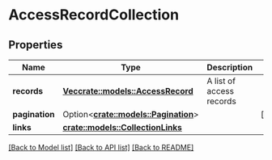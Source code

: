 # AccessRecordCollection

## Properties

Name | Type | Description | Notes
------------ | ------------- | ------------- | -------------
**records** | [**Vec<crate::models::AccessRecord>**](AccessRecord.md) | A list of access records | 
**pagination** | Option<[**crate::models::Pagination**](Pagination.md)> |  | [optional]
**links** | [**crate::models::CollectionLinks**](CollectionLinks.md) |  | 

[[Back to Model list]](./README.md#documentation-for-models) [[Back to API list]](./README.md#documentation-for-api-endpoints) [[Back to README]](./README.md)


